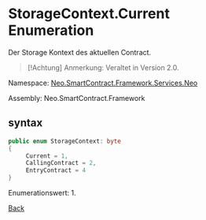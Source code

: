 # StorageContext.Current Enumeration

Der Storage Kontext des aktuellen Contract.

> [!Achtung]
> Anmerkung: Veraltet in Version 2.0.

Namespace: [Neo.SmartContract.Framework.Services.Neo](../../neo.md)

Assembly: Neo.SmartContract.Framework

## syntax

```c#
public enum StorageContext: byte
{
     Current = 1,
     CallingContract = 2,
     EntryContract = 4
}
```

Enumerationswert: 1.



[Back](../StorageContext.md)
